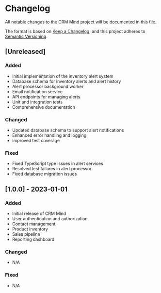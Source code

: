 # Changelog

All notable changes to the CRM Mind project will be documented in this file.

The format is based on [Keep a Changelog](https://keepachangelog.com/en/1.0.0/),
and this project adheres to [Semantic Versioning](https://semver.org/spec/v2.0.0.html).

## [Unreleased]

### Added
- Initial implementation of the inventory alert system
- Database schema for inventory alerts and alert history
- Alert processor background worker
- Email notification service
- API endpoints for managing alerts
- Unit and integration tests
- Comprehensive documentation

### Changed
- Updated database schema to support alert notifications
- Enhanced error handling and logging
- Improved test coverage

### Fixed
- Fixed TypeScript type issues in alert services
- Resolved test failures in alert processor
- Fixed database migration issues

## [1.0.0] - 2023-01-01

### Added
- Initial release of CRM Mind
- User authentication and authorization
- Contact management
- Product inventory
- Sales pipeline
- Reporting dashboard

### Changed
- N/A

### Fixed
- N/A
